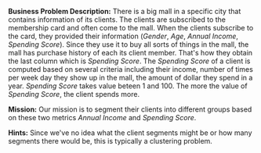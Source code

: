 **Business Problem Description:** There is a big mall in a specific city that contains information of its clients. The clients are subscribed to the membership card and often come to the mall. When the clients subscribe to the card, they provided their information (*Gender*, *Age*, *Annual Income*, *Spending Score*). Since they use it to buy all sorts of things in the mall, the mall has purchase history of each its client member. That's how they obtain the last column which is *Spending Score*. The *Spending Score* of a client is computed based on several criteria including their income, number of times per week day they show up in the mall, the amount of dollar they spend in a year. *Spending Score* takes value beteen 1 and 100. The more the value of *Spending Score*, the client spends more.

**Mission:** Our mission is to segment their clients into different groups based on these two metrics *Annual Income* and *Spending Score*.

**Hints:** Since we've no idea what the client segments might be or how many segments there would be, this is typically a clustering problem.

